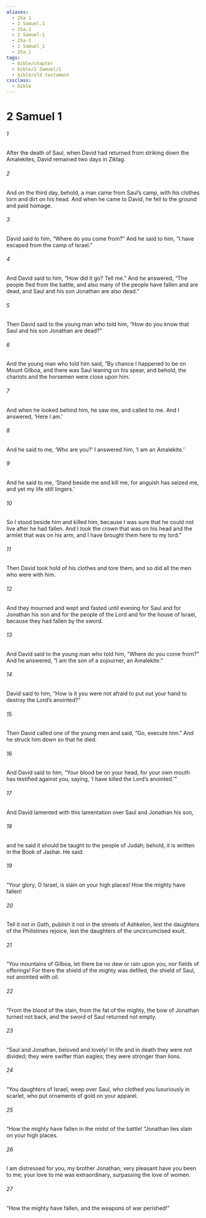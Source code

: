 ```yaml
---
aliases:
  - 2Sa 1
  - 2 Samuel.1
  - 2Sa.1
  - 2 Samuel-1
  - 2Sa-1
  - 2 Samuel_1
  - 2Sa_1
tags:
  - bible/chapter
  - bible/2 Samuel/1
  - bible/old testament
cssclass:
  - bible
---
```


# 2 Samuel 1

###### 1
After the death of Saul, when David had returned from striking down the Amalekites, David remained two days in Ziklag.
###### 2
And on the third day, behold, a man came from Saul’s camp, with his clothes torn and dirt on his head. And when he came to David, he fell to the ground and paid homage.
###### 3
David said to him, “Where do you come from?” And he said to him, “I have escaped from the camp of Israel.”
###### 4
And David said to him, “How did it go? Tell me.” And he answered, “The people fled from the battle, and also many of the people have fallen and are dead, and Saul and his son Jonathan are also dead.”
###### 5
Then David said to the young man who told him, “How do you know that Saul and his son Jonathan are dead?”
###### 6
And the young man who told him said, “By chance I happened to be on Mount Gilboa, and there was Saul leaning on his spear, and behold, the chariots and the horsemen were close upon him.
###### 7
And when he looked behind him, he saw me, and called to me. And I answered, ‘Here I am.’
###### 8
And he said to me, ‘Who are you?’ I answered him, ‘I am an Amalekite.’
###### 9
And he said to me, ‘Stand beside me and kill me, for anguish has seized me, and yet my life still lingers.’
###### 10
So I stood beside him and killed him, because I was sure that he could not live after he had fallen. And I took the crown that was on his head and the armlet that was on his arm, and I have brought them here to my lord.”
###### 11
Then David took hold of his clothes and tore them, and so did all the men who were with him.
###### 12
And they mourned and wept and fasted until evening for Saul and for Jonathan his son and for the people of the Lord and for the house of Israel, because they had fallen by the sword.
###### 13
And David said to the young man who told him, “Where do you come from?” And he answered, “I am the son of a sojourner, an Amalekite.”
###### 14
David said to him, “How is it you were not afraid to put out your hand to destroy the Lord’s anointed?”
###### 15
Then David called one of the young men and said, “Go, execute him.” And he struck him down so that he died.
###### 16
And David said to him, “Your blood be on your head, for your own mouth has testified against you, saying, ‘I have killed the Lord’s anointed.’”
###### 17
And David lamented with this lamentation over Saul and Jonathan his son,
###### 18
and he said it should be taught to the people of Judah; behold, it is written in the Book of Jashar. He said:
###### 19
“Your glory, O Israel, is slain on your high places! How the mighty have fallen!
###### 20
Tell it not in Gath, publish it not in the streets of Ashkelon, lest the daughters of the Philistines rejoice, lest the daughters of the uncircumcised exult.
###### 21
“You mountains of Gilboa, let there be no dew or rain upon you, nor fields of offerings! For there the shield of the mighty was defiled, the shield of Saul, not anointed with oil.
###### 22
“From the blood of the slain, from the fat of the mighty, the bow of Jonathan turned not back, and the sword of Saul returned not empty.
###### 23
“Saul and Jonathan, beloved and lovely! In life and in death they were not divided; they were swifter than eagles; they were stronger than lions.
###### 24
“You daughters of Israel, weep over Saul, who clothed you luxuriously in scarlet, who put ornaments of gold on your apparel.
###### 25
“How the mighty have fallen in the midst of the battle! “Jonathan lies slain on your high places.
###### 26
I am distressed for you, my brother Jonathan; very pleasant have you been to me; your love to me was extraordinary, surpassing the love of women.
###### 27
“How the mighty have fallen, and the weapons of war perished!”


